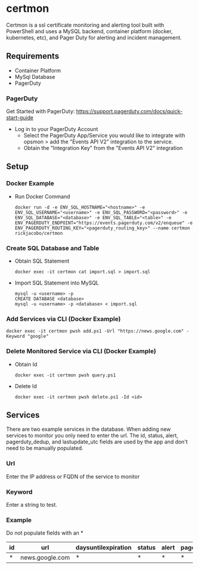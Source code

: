 # certmon
Certmon is a ssl certificate monitoring and alerting tool built with PowerShell and uses a MySQL backend, container platform (docker, kubernetes, etc), and Pager Duty for alerting and incident management.

## Requirements
- Container Platform
- MySql Database
- PagerDuty

### PagerDuty
Get Started with PagerDuty: https://support.pagerduty.com/docs/quick-start-guide
- Log in to your PagerDuty Account
  - Select the PagerDuty App/Service you would like to integrate with opsmon > add the "Events API V2" integration to the service. 
  - Obtain the "Integration Key" from the "Events API V2" integration

## Setup
### Docker Example
* Run Docker Command
    ````
    docker run -d -e ENV_SQL_HOSTNAME="<hostname>" -e ENV_SQL_USERNAME="<username>" -e ENV_SQL_PASSWORD="<password>" -e ENV_SQL_DATABASE="<database>" -e ENV_SQL_TABLE="<table>" -e ENV_PAGERDUTY_ENDPOINT="https://events.pagerduty.com/v2/enqueue" -e ENV_PAGERDUTY_ROUTING_KEY="<pagerduty_routing_key>" --name certmon rickjacobo/certmon
    ````


### Create SQL Database and Table
* Obtain SQL Statement
    ````
    docker exec -it certmon cat import.sql > import.sql
    ````

* Import SQL Statement into MySQL
    ````
    mysql -u <username> -p
    CREATE DATABASE <database>
    mysql -u <username> -p <database> < import.sql
    ````

### Add Services via CLI (Docker Example)
````
docker exec -it certmon pwsh add.ps1 -Url "https://news.google.com" -Keyword "google"
````

### Delete Monitored Service via CLI (Docker Example)
* Obtain Id
  ````
  docker exec -it certmon pwsh query.ps1
  ````

* Delete Id
  ````
  docker exec -it certmon pwsh delete.ps1 -Id <id>
  ````
  
## Services
There are two example services in the database. When adding new services to monitor you only need to enter the url. The id, status, alert, pagerduty_dedup, and lastupdate_utc fields are used by the app and don't need to be manually populated.
### Url
Enter the IP address or FQDN of the service to monitor
  
### Keyword
Enter a string to test.

### Example
Do not populate fields with an *

| id          | url              | daysuntilexpiration | status | alert | pagerduty_dedup | lastupdate_utc |
| ----------- | ---------------- | ----------- | ----------- | ----------- | ----------- | ----------- |
| *           | news.google.com  | *  |*            |*            |*            |*            |

